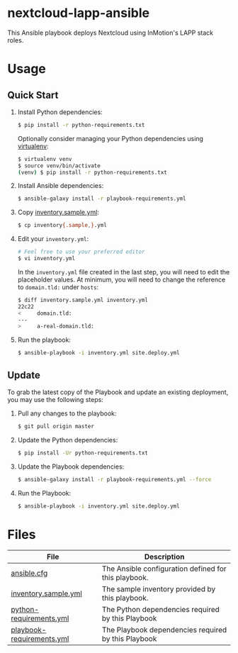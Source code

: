 # nextcloud-lapp-ansible

 This Ansible playbook deploys Nextcloud using InMotion's LAPP stack roles.

 Usage
 =============================

 ## Quick Start
 1. Install Python dependencies:

     ```sh
     $ pip install -r python-requirements.txt
     ```

     Optionally consider managing your Python dependencies using
     [virtualenv]:

     ```sh
     $ virtualenv venv
     $ source venv/bin/activate
     (venv) $ pip install -r python-requirements.txt
     ```

 2. Install Ansible dependencies:

     ```sh
     $ ansible-galaxy install -r playbook-requirements.yml
     ```

 3. Copy [inventory.sample.yml]:

     ```sh
     $ cp inventory{.sample,}.yml
     ```

 4. Edit your `inventory.yml`:

     ```sh
     # Feel free to use your preferred editor
     $ vi inventory.yml
     ```

     In the `inventory.yml` file created in the last step, you will
     need to edit the placeholder values.  At minimum, you will need to
     change the reference to `domain.tld:` under `hosts`:

     ```sh
     $ diff inventory.sample.yml inventory.yml
     22c22
     <     domain.tld:
     ---
     >     a-real-domain.tld:
     ```

 5. Run the playbook:

     ```sh
     $ ansible-playbook -i inventory.yml site.deploy.yml
     ```

 ## Update
 To grab the latest copy of the Playbook and update an existing
 deployment, you may use the following steps:

 1. Pull any changes to the playbook:

     ```sh
     $ git pull origin master
     ```

 2. Update the Python dependencies:

     ```sh
     $ pip install -Ur python-requirements.txt
     ```

 3. Update the Playbook dependencies:

     ```sh
     $ ansible-galaxy install -r playbook-requirements.yml --force
     ```

 4. Run the Playbook:

     ```sh
     $ ansible-playbook -i inventory.yml site.deploy.yml
     ```

 Files
 =============================

 | File | Description |
 | ---- | ----------- |
 | [ansible.cfg] | The Ansible configuration defined for this playbook.
 | [inventory.sample.yml] | The sample inventory provided by this playbook.
 | [python-requirements.yml] | The Python dependencies required by this Playbook
 | [playbook-requirements.yml] | The Playbook dependencies required by this Playbook

 [ansible.cfg]: https://github.com/inmotionhosting/wordpress-ultrastack-ansible/blob/master/ansible.cfg
 [inventory.sample.yml]: https://github.com/inmotionhosting/wordpress-ultrastack-ansible/blob/master//inventory.sample.yml
 [python-requirements.yml]: https://github.com/inmotionhosting/wordpress-ultrastack-ansible/blob/master//python-requirements.yml
 [playbook-requirements.yml]: https://github.com/inmotionhosting/wordpress-ultrastack-ansible/blob/master/playbook-requirements.yml
 [virtualenv]: https://virtualenv.pypa.io/
